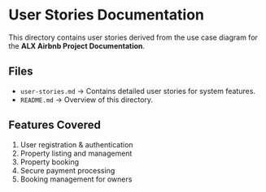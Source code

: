 # User Stories Documentation

This directory contains user stories derived from the use case diagram for the **ALX Airbnb Project Documentation**.

## Files
- `user-stories.md` → Contains detailed user stories for system features.
- `README.md` → Overview of this directory.

## Features Covered
1. User registration & authentication
2. Property listing and management
3. Property booking
4. Secure payment processing
5. Booking management for owners
